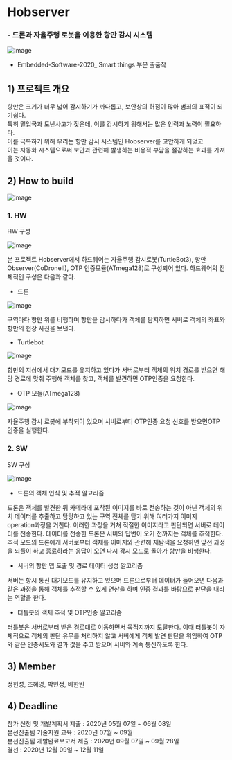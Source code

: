 # Hobserver
###  - 드론과 자율주행 로봇을 이용한 항만 감시 시스템   

![image](https://user-images.githubusercontent.com/24893215/95682434-2b4ebf80-0c20-11eb-9f3c-77334a34f68f.png)

 - Embedded-Software-2020_ Smart things 부문 출품작

## 1) 프로젝트 개요

   
항만은 크기가 너무 넓어 감시하기가 까다롭고, 보안상의 허점이 많아 범죄의 표적이 되기쉽다.    
특히 밀입국과 도난사고가 잦은데, 이를 감시하기 위해서는 많은 인력과 노력이 필요하다.   
이를 극복하기 위해 우리는 항만 감시 시스템인 Hobserver를 고안하게 되었고    
이는 자동화 시스템으로써 보안과 관련해 발생하는 비용적 부담을 절감하는 효과를 가져올 것이다.


## 2) How to build

 ![image](https://user-images.githubusercontent.com/24893215/95682473-5fc27b80-0c20-11eb-8b05-326d5c64cded.png)

### 1. HW

HW 구성

![image](https://user-images.githubusercontent.com/24893215/95682523-9f896300-0c20-11eb-9420-d8631554e86d.png)


 본 프로젝트 Hobserver에서 하드웨어는 자율주행 감시로봇(TurtleBot3), 항만Observer(CoDroneII),
 OTP 인증모듈(ATmega128)로 구성되어 있다. 하드웨어의 전체적인 구성은 다음과 같다.

 - 드론

 ![image](https://user-images.githubusercontent.com/24893215/95682602-0e66bc00-0c21-11eb-9b87-a286c36e0f6f.png)

구역마다 항만 위를 비행하며 항만을 감시하다가 객체를 탐지하면 서버로 객체의 좌표와 항만의 현장 사진을 보낸다.

 - Turtlebot

 ![image](https://user-images.githubusercontent.com/24893215/95682645-5c7bbf80-0c21-11eb-863d-ebbb09b643cc.png)

 항만의 지상에서 대기모드를 유지하고 있다가 
 서버로부터 객체의 위치 경로를 받으면
 해당 경로에 맞춰 주행해 객체를 찾고, 
 객체를 발견하면 OTP인증을 요청한다.

 - OTP 모듈(ATmega128)

 ![image](https://user-images.githubusercontent.com/24893215/95682685-94830280-0c21-11eb-815a-dd5ffe084a49.png)

 자율주행 감시 로봇에 부착되어 있으며 서버로부터 OTP인증 요청 신호를 받으면OTP인증을 실행한다. 


### 2. SW

SW 구성 

![image](https://user-images.githubusercontent.com/24893215/95683185-99958100-0c24-11eb-858f-0f4e27653893.png)


-  드론의 객체 인식 및 추적 알고리즘

드론은 객체를 발견한 뒤 카메라에 포착된 이미지를 바로 전송하는 것이 아닌 객체의 위치 
데이터를 추출하고 담당하고 있는 구역 전체를 담기 위해 여러가지 이미지 operation과정을
거친다. 이러한 과정을 거쳐 적절한 이미지라고 판단되면 서버로 데이터를 전송한다.
데이터를 전송한 드론은 서버의 답변이 오기 전까지는 객체를 추적한다. 
추적 모드의 드론에게 서버로부터 객체를 이미지와 관련해 재탐색을 요청하면 앞선 과정을 
되풀이 하고 종료하라는 응답이 오면 다시 감시 모드로 돌아가 항만을 비행한다.

-  서버의 항만 맵 도출 및 경로 데이터 생성 알고리즘

서버는 항시 통신 대기모드를 유지하고 있으며 드론으로부터 데이터가 들어오면 다음과 같은 
과정을 통해 객체를 추적할 수 있게 연산을 하며 인증 결과를 바탕으로 판단을 내리는 역할을
 한다. 

- 터틀봇의 객체 추적 및 OTP인증 알고리즘

터틀봇은 서버로부터 받은 경로대로 이동하면서 목적지까지 도달한다. 이때 터틀봇이 자체적으로 객체의 
판단 유무를 처리하지 않고 서버에게 객체 발견 판단을 위임하여 OTP와 같은 인증시도와 
결과 값을 주고 받으며 서버와 계속 통신하도록 한다. 








## 3) Member
정현성, 조혜영, 박민정, 배한빈
## 4) Deadline
참가 신청 및 개발계획서 제출 :	2020년 05월 07일 ~ 06월 08일   
본선진출팀 기술지원 교육 :	2020년 07월 ~ 09월   
본선진출팀 개발완료보고서 제출 :	2020년 09월 07일 ~ 09월 28일   
결선 :	2020년 12월 09일 ~ 12월 11일   
